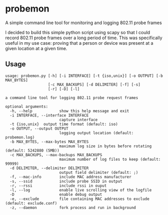 # probemon
A simple command line tool for monitoring and logging 802.11 probe frames

I decided to build this simple python script using scapy so that I could record 802.11 probe frames over a long period of time. This was specifically useful in my use case: proving that a person or device was present at a given location at a given time.

## Usage

```
usage: probemon.py [-h] [-i INTERFACE] [-t {iso,unix}] [-o OUTPUT] [-b MAX_BYTES]
                   [-c MAX_BACKUPS] [-d DELIMITER] [-f] [-s]
                   [-r] [-D] [-l]
                   
a command line tool for logging 802.11 probe request frames

optional arguments:
  -h, --help            show this help message and exit
  -i INTERFACE, --interface INTERFACE
                        capture interface
  -t {iso,unix}  output time format (default: iso)
  -o OUTPUT, --output OUTPUT
                        logging output location (default: probemon.log)
  -b MAX_BYTES, --max-bytes MAX_BYTES
                        maximum log size in bytes before rotating (default: 5242880 (5MB))
  -c MAX_BACKUPS, --max-backups MAX_BACKUPS
                        maximum number of log files to keep (default: 99999)
  -d DELIMITER, --delimiter DELIMITER
                        output field delimiter (default: ;)
  -f, --mac-info        include MAC address manufacturer
  -s, --ssid            include probe SSID in output
  -r, --rssi            include rssi in ouput
  -l, --log             enable live scrolling view of the logfile
  -D                    enable debug output
  -e, --exclude         file containing MAC addresses to exclude (default: exclude.conf)
  -z, --daemon          fork process and run in background
```

